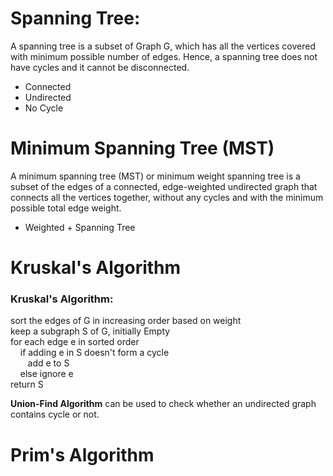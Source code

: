 <h1>Spanning Tree:</h1>
<p>A spanning tree is a subset of Graph G, which has all the vertices covered with minimum possible number of edges.
Hence, a spanning tree does not have cycles and it cannot be disconnected.
<ul>
    <li>Connected</li>
    <li>Undirected</li>
    <li>No Cycle</li>
</ul>
</p>
<h1>Minimum Spanning Tree (MST)</h1>
<p>A minimum spanning tree (MST) or minimum weight spanning tree is a subset of the edges of a connected, edge-weighted undirected graph that connects all the vertices together, without any cycles and with the minimum possible total edge weight.
<ul>
    <li>Weighted + Spanning Tree</li>
</ul>
</p>
<h1>Kruskal's Algorithm</h1>
<h3>Kruskal's Algorithm:</h3>
<p>sort the edges of G in increasing order based on weight<br>
keep a subgraph S of G, initially Empty<br>
for each edge e in sorted order<br>
&nbsp&nbsp&nbsp if adding e in S doesn't form a cycle<br>
&nbsp&nbsp&nbsp&nbsp&nbsp&nbsp add e to S<br>
&nbsp&nbsp&nbsp else ignore e<br>
return S
<br>
<p><b>Union-Find Algorithm</b> can be used to check whether an undirected graph contains cycle or not.</p>
</p>

<h1>Prim's Algorithm</h1>
